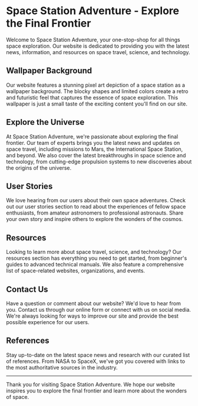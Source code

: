 <!--font:Dancing Script-->

# Space Station Adventure - Explore the Final Frontier

Welcome to Space Station Adventure, your one-stop-shop for all things space exploration. Our website is dedicated to providing you with the latest news, information, and resources on space travel, science, and technology.

## Wallpaper Background

Our website features a stunning pixel art depiction of a space station as a wallpaper background. The blocky shapes and limited colors create a retro and futuristic feel that captures the essence of space exploration. This wallpaper is just a small taste of the exciting content you'll find on our site.

## Explore the Universe

At Space Station Adventure, we're passionate about exploring the final frontier. Our team of experts brings you the latest news and updates on space travel, including missions to Mars, the International Space Station, and beyond. We also cover the latest breakthroughs in space science and technology, from cutting-edge propulsion systems to new discoveries about the origins of the universe.

## User Stories

We love hearing from our users about their own space adventures. Check out our user stories section to read about the experiences of fellow space enthusiasts, from amateur astronomers to professional astronauts. Share your own story and inspire others to explore the wonders of the cosmos.

## Resources

Looking to learn more about space travel, science, and technology? Our resources section has everything you need to get started, from beginner's guides to advanced technical manuals. We also feature a comprehensive list of space-related websites, organizations, and events.

## Contact Us

Have a question or comment about our website? We'd love to hear from you. Contact us through our online form or connect with us on social media. We're always looking for ways to improve our site and provide the best possible experience for our users.

## References

Stay up-to-date on the latest space news and research with our curated list of references. From NASA to SpaceX, we've got you covered with links to the most authoritative sources in the industry.

---

Thank you for visiting Space Station Adventure. We hope our website inspires you to explore the final frontier and learn more about the wonders of space.

<!--

Write me content for website with wallpaper which alt text is:

"A pixel art depiction of a space station, with blocky shapes and limited colors that create a retro and futuristic feel."

The name/title of the page should not be 1:1 copy of the alt text but rather a real content of the website which is using this wallpaper.

- Use markdown format 
- Start with heading
- Heading should be short and concise
- The content should look like a real website 
- The website should not be about the wallpaper, wallpaper is just a related background
- Heading should be contain work "wallpaper" or "background"
- Include real sections like references, contact, user stories, etc. use things relevant to the page purpose.
- Feel free to use structure like headings, bullets, numbering, blockquotes, paragraphs, horizontal lines, etc.
- You can use formatting like bold or _italic_
- You can include UTF-8 emojis
- Links should be only #hash anchors (and you can refer to the document itself)
- Do not include images


---


# Space Station Adventure - Explore the Final Frontier

Welcome to Space Station Adventure, your one-stop-shop for all things space exploration. Our website is dedicated to providing you with the latest news, information, and resources on space travel, science, and technology.

## Wallpaper Background

Our website features a stunning pixel art depiction of a space station as a wallpaper background. The blocky shapes and limited colors create a retro and futuristic feel that captures the essence of space exploration. This wallpaper is just a small taste of the exciting content you'll find on our site.

## Explore the Universe

At Space Station Adventure, we're passionate about exploring the final frontier. Our team of experts brings you the latest news and updates on space travel, including missions to Mars, the International Space Station, and beyond. We also cover the latest breakthroughs in space science and technology, from cutting-edge propulsion systems to new discoveries about the origins of the universe.

## User Stories

We love hearing from our users about their own space adventures. Check out our user stories section to read about the experiences of fellow space enthusiasts, from amateur astronomers to professional astronauts. Share your own story and inspire others to explore the wonders of the cosmos.

## Resources

Looking to learn more about space travel, science, and technology? Our resources section has everything you need to get started, from beginner's guides to advanced technical manuals. We also feature a comprehensive list of space-related websites, organizations, and events.

## Contact Us

Have a question or comment about our website? We'd love to hear from you. Contact us through our online form or connect with us on social media. We're always looking for ways to improve our site and provide the best possible experience for our users.

## References

Stay up-to-date on the latest space news and research with our curated list of references. From NASA to SpaceX, we've got you covered with links to the most authoritative sources in the industry.

---

Thank you for visiting Space Station Adventure. We hope our website inspires you to explore the final frontier and learn more about the wonders of space.

-->
